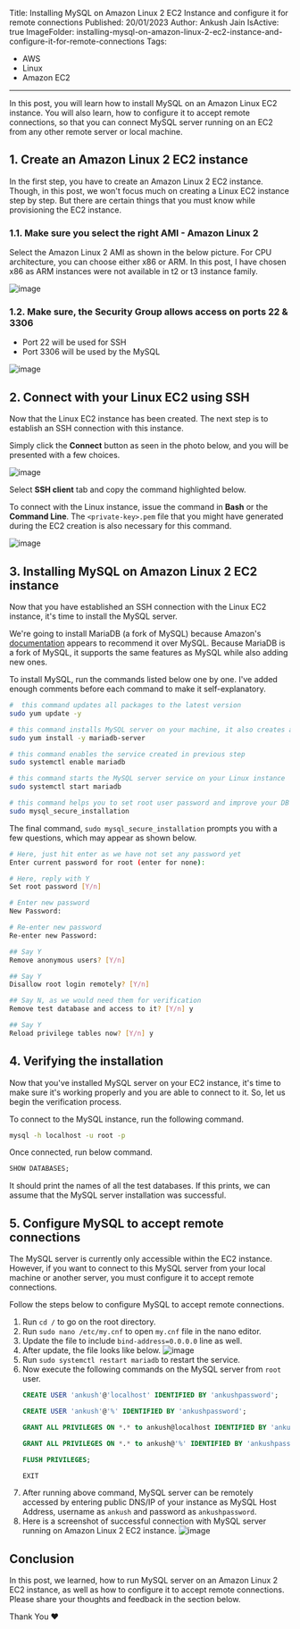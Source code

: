 Title: Installing MySQL on Amazon Linux 2 EC2 Instance and configure it for remote connections
Published: 20/01/2023
Author: Ankush Jain
IsActive: true
ImageFolder: installing-mysql-on-amazon-linux-2-ec2-instance-and-configure-it-for-remote-connections
Tags:
  - AWS
  - Linux
  - Amazon EC2
---
In this post, you will learn how to install MySQL on an Amazon Linux EC2 instance. You will also learn, how to configure it to accept remote connections, so that you can connect MySQL server running on an EC2 from any other remote server or local machine.

## 1. Create an Amazon Linux 2 EC2 instance
In the first step, you have to create an Amazon Linux 2 EC2 instance. Though, in this post, we won't focus much on creating a Linux EC2 instance step by step. But there are certain things that you must know while provisioning the EC2 instance.

### 1.1. Make sure you select the right AMI - Amazon Linux 2 
Select the Amazon Linux 2 AMI as shown in the below picture. For CPU architecture, you can choose either x86 or ARM. In this post, I have chosen x86 as ARM instances were not available in t2 or t3 instance family.

![image](/img/blogs/installing-mysql-on-amazon-linux-2-ec2-instance-and-configure-it-for-remote-connections/1.png)

### 1.2. Make sure, the Security Group allows access on ports 22 & 3306

- Port 22 will be used for SSH
- Port 3306 will be used by the MySQL

![image](/img/blogs/installing-mysql-on-amazon-linux-2-ec2-instance-and-configure-it-for-remote-connections/2.png)

## 2. Connect with your Linux EC2 using SSH
Now that the Linux EC2 instance has been created. The next step is to establish an SSH connection with this instance.

Simply click the **Connect** button as seen in the photo below, and you will be presented with a few choices. 

![image](/img/blogs/installing-mysql-on-amazon-linux-2-ec2-instance-and-configure-it-for-remote-connections/3.png)

Select **SSH client** tab and copy the command highlighted below.

To connect with the Linux instance, issue the command in **Bash** or the **Command Line**. The `<private-key>.pem` file that you might have generated during the EC2 creation is also necessary for this command.

![image](/img/blogs/installing-mysql-on-amazon-linux-2-ec2-instance-and-configure-it-for-remote-connections/4.png)

## 3. Installing MySQL on Amazon Linux 2 EC2 instance
Now that you have established an SSH connection with the Linux EC2 instance, it's time to install the MySQL server.

We're going to install MariaDB (a fork of MySQL) because Amazon's [documentation](https://docs.aws.amazon.com/AWSEC2/latest/UserGuide/ec2-lamp-amazon-linux-2.html) appears to recommend it over MySQL. Because MariaDB is a fork of MySQL, it supports the same features as MySQL while also adding new ones.


To install MySQL, run the commands listed below one by one. I've added enough comments before each command to make it self-explanatory.

```bash
#  this command updates all packages to the latest version
sudo yum update -y 

# this command installs MySQL server on your machine, it also creates a systemd service
sudo yum install -y mariadb-server

# this command enables the service created in previous step
sudo systemctl enable mariadb

# this command starts the MySQL server service on your Linux instance
sudo systemctl start mariadb

# this command helps you to set root user password and improve your DB security
sudo mysql_secure_installation
```

The final command, `sudo mysql_secure_installation` prompts you with a few questions, which may appear as shown below.
```bash
# Here, just hit enter as we have not set any password yet
Enter current password for root (enter for none): 

# Here, reply with Y
Set root password [Y/n]

# Enter new password
New Password:

# Re-enter new password
Re-enter new Password:

## Say Y
Remove anonymous users? [Y/n]

## Say Y
Disallow root login remotely? [Y/n]

## Say N, as we would need them for verification 
Remove test database and access to it? [Y/n] y

## Say Y
Reload privilege tables now? [Y/n] y
```

## 4. Verifying the installation
Now that you've installed MySQL server on your EC2 instance, it's time to make sure it's working properly and you are able to connect to it. So, let us begin the verification process.

To connect to the MySQL instance, run the following command.
```bash
mysql -h localhost -u root -p
```

Once connected, run below command.
```sql
SHOW DATABASES;
```
It should print the names of all the test databases. If this prints, we can assume that the MySQL server installation was successful.

## 5. Configure MySQL to accept remote connections
The MySQL server is currently only accessible within the EC2 instance. However, if you want to connect to this MySQL server from your local machine or another server, you must configure it to accept remote connections.

Follow the steps below to configure MySQL to accept remote connections.
1. Run `cd /` to go on the root directory.
2. Run `sudo nano /etc/my.cnf` to open `my.cnf` file in the nano editor.
3. Update the file to include `bind-address=0.0.0.0` line as well.
4. After update, the file looks like below.
   ![image](/img/blogs/installing-mysql-on-amazon-linux-2-ec2-instance-and-configure-it-for-remote-connections/5.png)
5. Run `sudo systemctl restart mariadb` to restart the service.
6. Now execute the following commands on the MySQL server from `root` user.
   ```sql
   CREATE USER 'ankush'@'localhost' IDENTIFIED BY 'ankushpassword';

   CREATE USER 'ankush'@'%' IDENTIFIED BY 'ankushpassword';

   GRANT ALL PRIVILEGES ON *.* to ankush@localhost IDENTIFIED BY 'ankushpassword' WITH GRANT OPTION;

   GRANT ALL PRIVILEGES ON *.* to ankush@'%' IDENTIFIED BY 'ankushpassword' WITH GRANT OPTION;

   FLUSH PRIVILEGES;

   EXIT
   ```
7. After running above command, MySQL server can be remotely accessed by entering public DNS/IP of your instance as MySQL Host Address, username as `ankush` and password as `ankushpassword`.
8. Here is a screenshot of successful connection with MySQL server running on Amazon Linux 2 EC2 instance.
   ![image](/img/blogs/installing-mysql-on-amazon-linux-2-ec2-instance-and-configure-it-for-remote-connections/6.png)

## Conclusion
In this post, we learned, how to run MySQL server on an Amazon Linux 2 EC2 instance, as well as how to configure it to accept remote connections. Please share your thoughts and feedback in the section below.

Thank You ❤️

                

